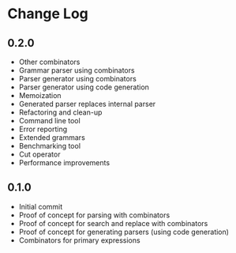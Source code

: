 Change Log
==========

0.2.0
-----

 - Other combinators
 - Grammar parser using combinators
 - Parser generator using combinators
 - Parser generator using code generation
 - Memoization
 - Generated parser replaces internal parser
 - Refactoring and clean-up
 - Command line tool
 - Error reporting
 - Extended grammars
 - Benchmarking tool
 - Cut operator
 - Performance improvements

0.1.0
-----

 - Initial commit
 - Proof of concept for parsing with combinators
 - Proof of concept for search and replace with combinators
 - Proof of concept for generating parsers (using code generation)
 - Combinators for primary expressions

